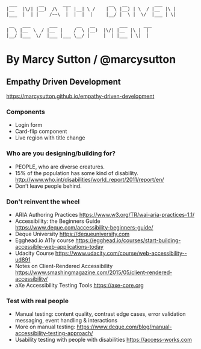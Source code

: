 
```
 ___        __       ___              __   __          ___         
|__   |\/| |__)  /\   |  |__| \ /    |  \ |__) | \  / |__  |\ |    
|___  |  | |    /~~\  |  |  |  |     |__/ |  \ |  \/  |___ | \|    
                                                                   
 __   ___       ___       __   __         ___      ___             
|  \ |__  \  / |__  |    /  \ |__)  |\/| |__  |\ |  |              
|__/ |___  \/  |___ |___ \__/ |     |  | |___ | \|  |              

```

# By Marcy Sutton / @marcysutton

## Empathy Driven Development
https://marcysutton.github.io/empathy-driven-development




### Components
- Login form
- Card-flip component
- Live region with title change







### Who are you designing/building for?

- PEOPLE, who are diverse creatures.
- 15% of the population has some kind of disability. http://www.who.int/disabilities/world_report/2011/report/en/
- Don’t leave people behind.







### Don't reinvent the wheel

- ARIA Authoring Practices https://www.w3.org/TR/wai-aria-practices-1.1/
- Accessibility: the Beginners Guide https://www.deque.com/accessibility-beginners-guide/
- Deque University https://dequeuniversity.com
- Egghead.io A11y course https://egghead.io/courses/start-building-accessible-web-applications-today
- Udacity Course https://www.udacity.com/course/web-accessibility--ud891
- Notes on Client-Rendered Accessibility https://www.smashingmagazine.com/2015/05/client-rendered-accessibility/
- aXe Accessibility Testing Tools https://axe-core.org


 



### Test with real people

- Manual testing: content quality, contrast edge cases, error validation messaging, event handling & interactions
- More on manual testing: https://www.deque.com/blog/manual-accessibility-testing-approach/
- Usability testing with people with disabilities https://access-works.com